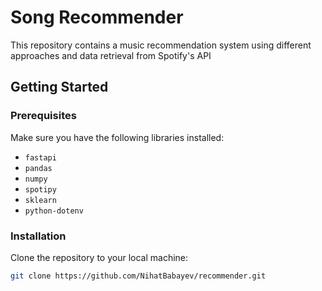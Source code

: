 # Song Recommender

This repository contains a music recommendation system using different approaches and data retrieval from Spotify's API

## Getting Started

### Prerequisites

Make sure you have the following libraries installed:

- `fastapi`
- `pandas`
- `numpy`
- `spotipy`
- `sklearn`
- `python-dotenv`

### Installation

Clone the repository to your local machine:

```bash
git clone https://github.com/NihatBabayev/recommender.git
